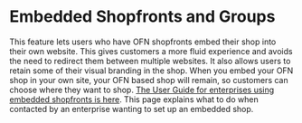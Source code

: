 # Embedded Shopfronts and Groups

This feature lets users who have OFN shopfronts embed their shop into their own website. This gives customers a more fluid experience and avoids the need to redirect them between multiple websites. It also allows users to retain some of their visual branding in the shop. When you embed your OFN shop in your own site, your OFN based shop will remain, so customers can choose where they want to shop. [The User Guide for enterprises using embedded shopfronts is here](https://ofn-user-guide.gitbooks.io/ofn-user-guide-master/content/embedded-shopfronts.html). This page explains what to do when contacted by an enterprise wanting to set up an embedded shop.





